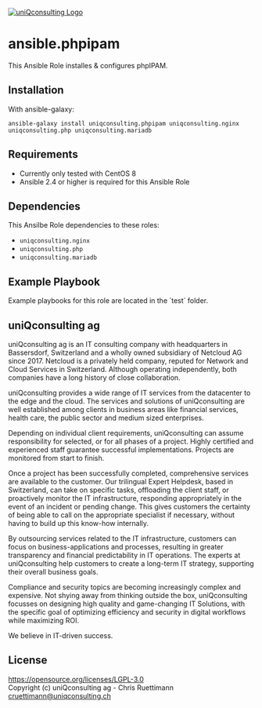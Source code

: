 [![uniQconsulting Logo](https://avatars1.githubusercontent.com/u/43483026?s=200&v=4)](https://www.uniqconsulting.ch/)

ansible.phpipam
==============================================

This Ansible Role installes & configures phpIPAM.

Installation
------------

With ansible-galaxy:
```
ansible-galaxy install uniqconsulting.phpipam uniqconsulting.nginx uniqconsulting.php uniqconsulting.mariadb
```

Requirements
------------

* Currently only tested with CentOS 8
* Ansible 2.4 or higher is required for this Ansible Role

Dependencies
------------

This Ansilbe Role dependencies to these roles:
- `uniqconsulting.nginx`
- `uniqconsulting.php`
- `uniqconsulting.mariadb`

Example Playbook
----------------

Example playbooks for this role are located in the ´test´ folder.

uniQconsulting ag
-----------------

uniQconsulting ag is an IT consulting company with headquarters in Bassersdorf, Switzerland and a wholly owned subsidiary of Netcloud AG since 2017.
Netcloud is a privately held company, reputed for Network and Cloud Services in Switzerland. Although operating independently, both companies have a long history of close collaboration.

uniQconsulting provides a wide range of IT services from the datacenter to the edge and the cloud. The services and solutions of uniQconsulting are well established among clients in business areas like financial services, health care, the public sector and medium sized enterprises.

Depending on individual client requirements, uniQconsulting can assume responsibility for selected, or for all phases of a project. Highly certified and experienced staff guarantee successful implementations. Projects are monitored from start to finish. 

Once a project has been successfully completed, comprehensive services are available to the customer. Our trilingual Expert Helpdesk, based in Switzerland, can take on specific tasks, offloading the client staff, or proactively monitor the IT infrastructure, responding appropriately in the event of an incident or pending change. This gives customers the certainty of being able to call on the appropriate specialist if necessary, without having to build up this know-how internally.

By outsourcing services related to the IT infrastructure, customers can focus on business-applications and processes, resulting in greater transparency and financial predictability in IT operations. The experts at uniQconsulting help customers to create a long-term IT strategy, supporting their overall business goals.

Compliance and security topics are becoming increasingly complex and expensive. Not shying away from thinking outside the box, uniQconsulting focusses on designing high quality and game-changing IT Solutions, with the specific goal of optimizing efficiency and security in digital workflows while maximizing ROI.

We believe in IT-driven success.

License
-------
https://opensource.org/licenses/LGPL-3.0    
Copyright (c) uniQconsulting ag - Chris Ruettimann <cruettimann@uniqconsulting.ch>

